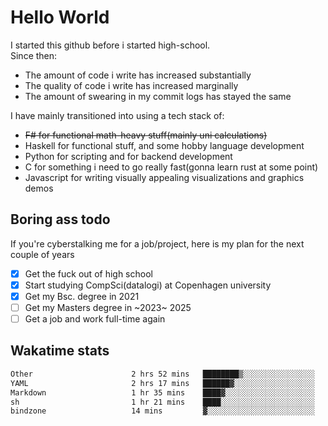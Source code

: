 # Hello World

I started this github before i started high-school.  
Since then:
- The amount of code i write has increased substantially
- The quality of code i write has increased marginally
- The amount of swearing in my commit logs has stayed the same

I have mainly transitioned into using a tech stack of:
- ~~F# for functional math-heavy stuff(mainly uni calculations)~~
- Haskell for functional stuff, and some hobby language development
- Python for scripting and for backend development
- C for something i need to go really fast(gonna learn rust at some point)
- Javascript for writing visually appealing visualizations and graphics demos

## Boring ass todo
If you're cyberstalking me for a job/project, here is my plan for the next couple of years
- [x] Get the fuck out of high school
- [x] Start studying CompSci(datalogi) at Copenhagen university
- [x] Get my Bsc. degree in 2021
- [ ] Get my Masters degree in ~2023~ 2025
- [ ] Get a job and work full-time again

## Wakatime stats
<!--START_SECTION:waka-->

```txt
Other                      2 hrs 52 mins   ████████▒░░░░░░░░░░░░░░░░   33.54 %
YAML                       2 hrs 17 mins   ██████▓░░░░░░░░░░░░░░░░░░   26.87 %
Markdown                   1 hr 35 mins    ████▓░░░░░░░░░░░░░░░░░░░░   18.68 %
sh                         1 hr 21 mins    ████░░░░░░░░░░░░░░░░░░░░░   15.96 %
bindzone                   14 mins         ▓░░░░░░░░░░░░░░░░░░░░░░░░   02.90 %
```

<!--END_SECTION:waka-->
